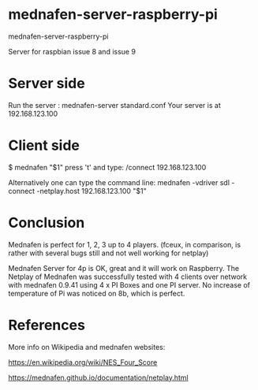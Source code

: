 # mednafen-server-raspberry-pi
mednafen-server-raspberry-pi

Server for raspbian issue 8 and issue 9

# Server side
Run the server : mednafen-server standard.conf
Your server is at 192.168.123.100 


# Client side
$ mednafen "$1"
press 't'
and type: 
 /connect 192.168.123.100
 
 Alternatively one can type the command line: mednafen  -vdriver sdl -connect -netplay.host 192.168.123.100  "$1" 
  

# Conclusion
Mednafen is perfect for 1, 2, 3 up to 4 players. 
(fceux, in comparison, is rather with several bugs still and not well working for netplay)

Mednafen Server for 4p is OK, great and it will work on Raspberry. The Netplay of Mednafen was successfully tested with 4 clients over network with mednafen 0.9.41 using 4 x PI Boxes and one PI server. 
No increase of temperature of Pi was noticed on 8b, which is perfect.


# References
More info on Wikipedia and mednafen websites: 

https://en.wikipedia.org/wiki/NES_Four_Score

https://mednafen.github.io/documentation/netplay.html

